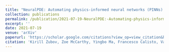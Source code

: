 ```yaml
---
title: "NeuralPDE: Automating physics-informed neural networks (PINNs) with error approximations"
collection: publications
permalink: /publication/2021-07-19-NeuralPDE:-Automating-physics-informed-neural networks-(PINNs)-with-error-approximations
excerpt: ''
date: 2021-07-19
venue: 'arXiv'
paperurl: 'https://scholar.google.com/citations?view_op=view_citation&hl=en&user=rTk6DZgAAAAJ&sortby=pubdate&citation_for_view=rTk6DZgAAAAJ:u-x6o8ySG0sC'
citation: 'Kirill Zubov, Zoe McCarthy, Yingbo Ma, Francesco Calisto, Valerio Pagliarino, Simone Azeglio, Luca Bottero, Emmanuel Luján, Valentin Sulzer, Ashutosh Bharambe, Nand Vinchhi, Kaushik Balakrishnan, Devesh Upadhyay, Chris Rackauckas (2021), NeuralPDE: Automating physics-informed neural networks (PINNs) with error approximations'
---
```

